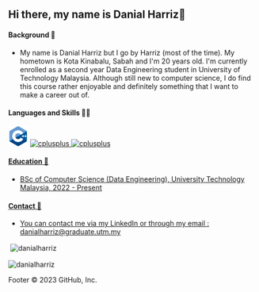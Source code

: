## Hi there, my name is Danial Harriz👋

#### **Background 🧔**

- My name is Danial Harriz but I go by Harriz (most of the time). My hometown is Kota Kinabalu, Sabah and I'm 20 years old. I'm currently enrolled as a second year Data Engineering student in University of Technology Malaysia. Although still new to computer science, I do find this course rather enjoyable and definitely something that I want to make a career out of.


#### **Languages and Skills ✍🏻**

 <img src="https://raw.githubusercontent.com/devicons/devicon/master/icons/cplusplus/cplusplus-original.svg" alt="cplusplus" width="40" height="40"/> </a> <a href="https://www.w3schools.com/css/" target="_blank" rel="noreferrer"> 
 <img src="https://upload.wikimedia.org/wikipedia/commons/thumb/6/61/HTML5_logo_and_wordmark.svg/640px-HTML5_logo_and_wordmark.svg.png" alt="cplusplus" width="40" height="40"/> </a> <a href="https://www.w3schools.com/css/" target="_blank" rel="noreferrer">
 <img src="https://upload.wikimedia.org/wikipedia/commons/thumb/6/62/CSS3_logo.svg/800px-CSS3_logo.svg.png" alt="cplusplus" width="40" height="40"/> </a> <a href="https://www.w3schools.com/css/" target="_blank" rel="noreferrer">
 

  
#### **Education 🎒**
  - BSc of Computer Science (Data Engineering), University Technology Malaysia, 2022 - Present
  
#### **Contact 📱**
  - You can contact me via my LinkedIn or through my email : danialharriz@graduate.utm.my





<p>&nbsp;<img align="center" src="https://github-readme-stats.vercel.app/api?username=danialharriz&show_icons=true&locale=en" alt="danialharriz" /></p>

<p><img align="center" src="https://github-readme-streak-stats.herokuapp.com/?user=danialharriz&" alt="danialharriz" /></p>
Footer
© 2023 GitHub, Inc.



